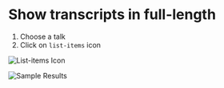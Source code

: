 # Show transcripts in full-length


1. Choose a talk
2. Click on `list-items` icon

![List-items Icon](https://gyazo.com/db4463b56e8a2dbd6757712bf1449991.png)

![Sample Results](https://gyazo.com/701716942758b855ff0866dc534e98c2.png)
